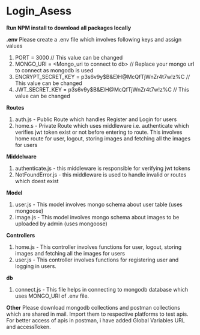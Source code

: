 # Login_Asess

**Run NPM install to download all packages locally**

**.env**
Please create a .env file which involves following keys and assign values
1. PORT = 3000 // This value can be changed
2. MONGO_URI = <Mongo_uri to connect to db> // Replace your mongo url to connect as mongodb is used
3. ENCRYPT_SECRET_KEY = p3s6v9y$B&E)H@McQfTjWnZr4t7w!z%C // This value can be changed
4. JWT_SECRET_KEY = p3s6v9y$B&E)H@McQfTjWnZr4t7w!z%C // This value can be changed


**Routes**
1. auth.js - Public Route which handles Register and Login for users
2. home.s - Private Route which uses middleware i.e. authenticate which verifies jwt token exist or not before entering to route. This involves home route for user, logout, storing images and fetching all the images for users

**Middelware**
1. authenticate.js - this middleware is responsible for verifying jwt tokens
2. NotFoundError.js - this middleware is used to handle invalid or routes which doest exist

**Model**
1. user.js - This model involves mongo schema about user table (uses mongoose)
2. image.js - This model involves mongo schema about images to be uploaded by admin (uses mongoose)

**Controllers**
1. home.js - This controller involves functions for user, logout, storing images and fetching all the images for users
2. user.js - This controller involves functions for registering user and logging in users.

**db**
1. connect.js - This file helps in connecting to mongodb database which uses MONGO_URI of .env file.

**Other**
Please download mongodb collections and postman collections which are shared in mail. Import them to respective platforms to test apis.
For better access of apis in postman, i have added Global Variables URL and accessToken.
